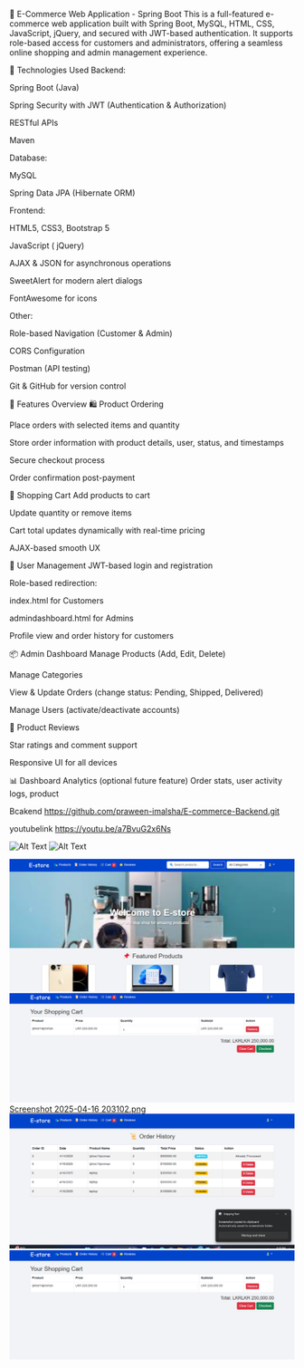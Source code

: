 


🛒 E-Commerce Web Application - Spring Boot
This is a full-featured e-commerce web application built with Spring Boot, MySQL, HTML, CSS, JavaScript, jQuery, and secured with JWT-based authentication. It supports role-based access for customers and administrators, offering a seamless online shopping and admin management experience.

🔧 Technologies Used
Backend:

Spring Boot (Java)

Spring Security with JWT (Authentication & Authorization)

RESTful APIs

Maven

Database:

MySQL

Spring Data JPA (Hibernate ORM)

Frontend:

HTML5, CSS3, Bootstrap 5

JavaScript ( jQuery)

AJAX & JSON for asynchronous operations

SweetAlert for modern alert dialogs

FontAwesome for icons

Other:

Role-based Navigation (Customer & Admin)

CORS Configuration

Postman (API testing)

Git & GitHub for version control

🔹 Features Overview
🛍️ Product Ordering




Place orders with selected items and quantity

Store order information with product details, user, status, and timestamps



Secure checkout process

Order confirmation post-payment

🛒 Shopping Cart
Add products to cart

Update quantity or remove items

Cart total updates dynamically with real-time pricing

AJAX-based smooth UX

👤 User Management
JWT-based login and registration

Role-based redirection:

index.html for Customers

admindashboard.html for Admins

Profile view and order history for customers

📦 Admin Dashboard
Manage Products (Add, Edit, Delete)

Manage Categories

View & Update Orders (change status: Pending, Shipped, Delivered)

Manage Users (activate/deactivate accounts)

🌟 Product Reviews

Star ratings and comment support




Responsive UI for all devices

📊 Dashboard Analytics (optional future feature)
Order stats, user activity logs, product 

Bcakend https://github.com/praween-imalsha/E-commerce-Backend.git

 youtubelink https://youtu.be/a7BvuG2x6Ns

<img alt="Alt Text" height="100" src="E:\frontend-ecommerce\screenshot\Screenshot 2025-04-16 203041.png" width="100"/>
<img alt="Alt Text" height="100" src="E:\frontend-ecommerce\screenshot\Screenshot 2025-04-16 203102.png" width="100"/>

![Screenshot 2025-04-16 203041.png](screenshot/Screenshot%202025-04-16%20203041.png)
![Screenshot 2025-04-16 203115.png](screenshot/Screenshot%202025-04-16%20203115.png)
[Screenshot 2025-04-16 203102.png](screenshot/Screenshot%202025-04-16%20203102.png)
![Screenshot 2025-04-16 203047.png](screenshot/Screenshot%202025-04-16%20203047.png)
![Screenshot 2025-04-16 203115.png](screenshot/Screenshot%202025-04-16%20203115.png)